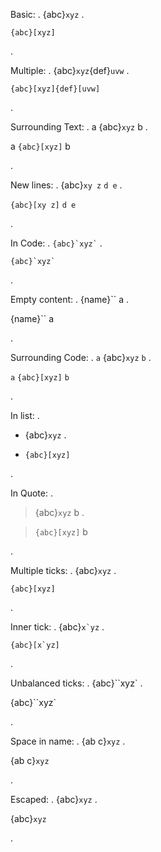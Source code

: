 
Basic:
.
{abc}`xyz`
.
<p><code class="myst role">{abc}[xyz]</code></p>
.

Multiple:
.
{abc}`xyz`{def}`uvw`
.
<p><code class="myst role">{abc}[xyz]</code><code class="myst role">{def}[uvw]</code></p>
.

Surrounding Text:
.
a {abc}`xyz` b
.
<p>a <code class="myst role">{abc}[xyz]</code> b</p>
.

New lines:
.
{abc}`xy
z` `d
e`
.
<p><code class="myst role">{abc}[xy z]</code> <code>d e</code></p>
.

In Code:
.
`` {abc}`xyz` ``
.
<p><code>{abc}`xyz`</code></p>
.

Empty content:
.
{name}`` a
.
<p>{name}`` a</p>
.

Surrounding Code:
.
`a` {abc}`xyz` `b`
.
<p><code>a</code> <code class="myst role">{abc}[xyz]</code> <code>b</code></p>
.

In list:
.
- {abc}`xyz`
.
<ul>
<li><code class="myst role">{abc}[xyz]</code></li>
</ul>
.

In Quote:
.
> {abc}`xyz` b
.
<blockquote>
<p><code class="myst role">{abc}[xyz]</code> b</p>
</blockquote>
.

Multiple ticks:
.
{abc}``xyz``
.
<p><code class="myst role">{abc}[xyz]</code></p>
.

Inner tick:
.
{abc}``x`yz``
.
<p><code class="myst role">{abc}[x`yz]</code></p>
.

Unbalanced ticks:
.
{abc}``xyz`
.
<p>{abc}``xyz`</p>
.

Space in name:
.
{ab c}`xyz`
.
<p>{ab c}<code>xyz</code></p>
.

Escaped:
.
\{abc}`xyz`
.
<p>{abc}<code>xyz</code></p>
.
